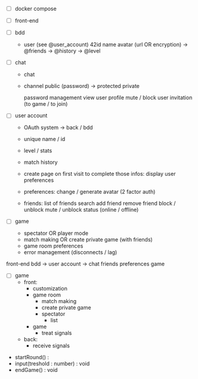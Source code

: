 - [ ] docker compose


- [ ] front-end


- [ ] bdd
	- user (see @user_account)
		42id
		name
		avatar (url OR encryption)
		-> @friends
		-> @history
		-> @level


- [ ] chat
	- chat
	- channel
		public
			(password) -> protected
		private

		password management
		view user profile
		mute / block user
		invitation (to game / to join)


- [ ] user account
	- OAuth system -> back / bdd
	- unique name / id
	- level / stats
	- match history
	
	- create page on first visit to complete those infos:
		display user preferences

	- preferences:
		change / generate avatar
		(2 factor auth)

	- friends:
		list of friends
		search
		add friend
		remove friend
		block / unblock
		mute / unblock
		status (online / offline)


- [ ] game
	- spectator OR player mode
	- match making OR create private game (with friends)
	- game room preferences
	- error management (disconnects / lag)



front-end
bdd -> user account -> chat
					   friends
					   preferences
					   game



- [ ] game
	- front:
		- customization
		- game room
			- match making
			- create private game
			- spectator
				- list
		- game
			- treat signals
	- back:
		- receive signals



- startRound() : 
- input(treshold : number) : void
- endGame() : void
